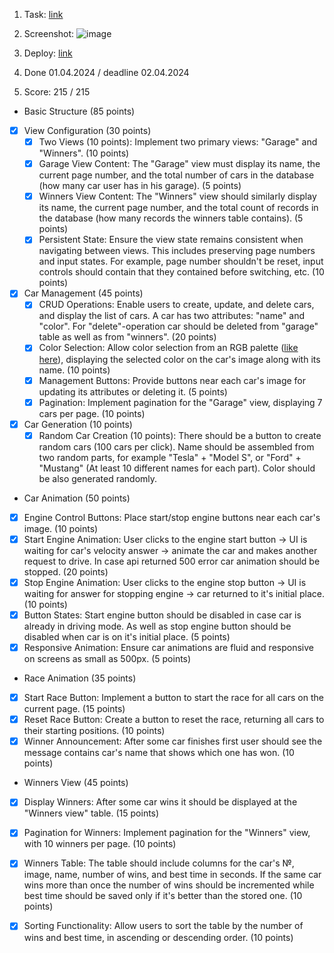 1. Task: [link](https://github.com/rolling-scopes-school/tasks/tree/master/stage2/tasks/async-race)
2. Screenshot: 
![image](https://github.com/rolling-scopes-school/naya252-JSFE2023Q4/assets/52450582/591e5225-4e7b-4993-b4ab-03f1a5a24b51)

3. Deploy: [link](https://naya252-async-race.netlify.app/)
4. Done 01.04.2024 / deadline 02.04.2024
5. Score: 215 / 215
  - Basic Structure (85 points)
  - [x] View Configuration (30 points)
    - [x] Two Views (10 points): Implement two primary views: "Garage" and "Winners".  (10 points)
    - [x] Garage View Content: The "Garage" view must display its name, the current page number, and the total number of cars in the database (how many car user has in his garage). (5 points)
    - [x] Winners View Content: The "Winners" view should similarly display its name, the current page number, and the total count of records in the database (how many records the winners table contains). (5 points)
    - [x] Persistent State: Ensure the view state remains consistent when navigating between views. This includes preserving page numbers and input states. For example, page number shouldn't be reset, input controls should contain that they contained before switching, etc. (10 points)
  - [x] Car Management (45 points)
    - [x] CRUD Operations: Enable users to create, update, and delete cars, and display the list of cars. A car has two attributes: "name" and "color". For "delete"-operation car should be deleted from "garage" table as well as from "winners". (20 points)
    - [x] Color Selection: Allow color selection from an RGB palette ([like here](https://colorspire.com/rgb-color-wheel/)), displaying the selected color on the car's image along with its name. (10 points)
    - [x] Management Buttons: Provide buttons near each car's image for updating its attributes or deleting it. (5 points)
    - [x] Pagination: Implement pagination for the "Garage" view, displaying 7 cars per page.  (10 points)
   - [x] Car Generation (10 points)
     - [x] Random Car Creation (10 points): There should be a button to create random cars (100 cars per click). Name should be assembled from two random parts, for example "Tesla" + "Model S", or "Ford" + "Mustang" (At least 10 different names for each part). Color should be also generated randomly.
  -  Car Animation (50 points)
   - [x] Engine Control Buttons: Place start/stop engine buttons near each car's image. (10 points)
   - [x] Start Engine Animation: User clicks to the engine start button -> UI is waiting for car's velocity answer -> animate the car and makes another request to drive. In case api returned 500 error car animation should be stopped. (20 points)
   - [x] Stop Engine Animation: User clicks to the engine stop button -> UI is waiting for answer for stopping engine -> car returned to it's initial place. (10 points)
   - [x] Button States: Start engine button should be disabled in case car is already in driving mode. As well as stop engine button should be disabled when car is on it's initial place. (5 points)
   - [x] Responsive Animation: Ensure car animations are fluid and responsive on screens as small as 500px. (5 points)
  -  Race Animation (35 points)
   - [x] Start Race Button: Implement a button to start the race for all cars on the current page. (15 points)
   - [x] Reset Race Button: Create a button to reset the race, returning all cars to their starting positions. (10 points)
   - [x] Winner Announcement: After some car finishes first user should see the message contains car's name that shows which one has won. (10 points)
  -  Winners View (45 points)
   - [x] Display Winners: After some car wins it should be displayed at the "Winners view" table. (15 points)
   - [x] Pagination for Winners: Implement pagination for the "Winners" view, with 10 winners per page. (10 points)
   - [x] Winners Table: The table should include columns for the car's №, image, name, number of wins, and best time in seconds. If the same car wins more than once the number of wins should be incremented while best time should be saved only if it's better than the stored one. (10 points)
   - [x] Sorting Functionality: Allow users to sort the table by the number of wins and best time, in ascending or descending order. (10 points)

